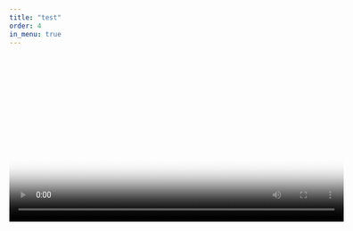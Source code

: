 ```yaml
---
title: "test"
order: 4
in_menu: true
---
```

<video controls poster="sintel.jpg" width="600">

    <source src="https://youtu.be/2XelhDnVqQg.mp4" />

    <source src="https://youtu.be/2XelhDnVqQg.webm" />

    <source src="https://youtu.be/2XelhDnVqQg.ogv" />

</video> 